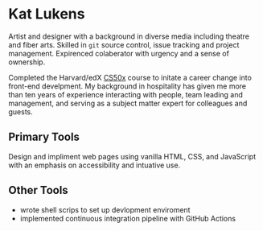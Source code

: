 # Kat Lukens

Artist and designer with a background in diverse media including theatre and fiber arts. Skilled in `git` source control, issue tracking and project management. Expirenced colaberator with urgency and a sense of ownership.

Completed the Harvard/edX [CS50x](https://www.edx.org/learn/computer-science/harvard-university-cs50-s-introduction-to-computer-science) course to initate a career change into front-end develpment. My background in hospitality has given me more than ten years of experience interacting with people, team leading and management, and serving as a subject matter expert for colleagues and guests. 

## Primary Tools
Design and impliment web pages using vanilla HTML, CSS, and JavaScript with an emphasis on accessibility and intuative use.

## Other Tools
- wrote shell scrips to set up devlopment enviroment
- implemented continuous integration pipeline with GitHub Actions
